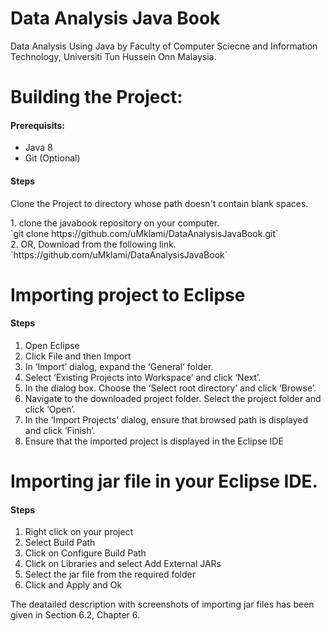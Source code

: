 # Data Analysis Java Book

Data Analysis Using Java by Faculty of Computer Sciecne and Information Technology, Universiti Tun Hussein Onn Malaysia.


# Building the Project:

#### Prerequisits: 
  * Java 8 <br>
  * Git (Optional)<br>

#### Steps 
  <p>Clone the Project to directory whose path doesn't contain blank spaces.</p>
1. clone the javabook repository on your computer.<br/>
     `git clone https://github.com/uMklami/DataAnalysisJavaBook.git`<br/>
2. OR, Download from the following link. <br/>
   `https://github.com/uMklami/DataAnalysisJavaBook`
   </br>

# Importing project to Eclipse

#### Steps 
1. Open Eclipse
2. Click File  and then Import
3. In ‘Import’ dialog, expand the ‘General’ folder. 
4. Select ‘Existing Projects into Workspace’ and click ‘Next’.
5. In the dialog box. Choose the ‘Select root directory’ and click ‘Browse’.
5. Navigate to the downloaded project folder. Select the project folder and click ‘Open’.
6. In the ‘Import Projects’ dialog, ensure that browsed path is displayed and click ‘Finish’.
7. Ensure that the imported project is displayed in the Eclipse IDE


# Importing jar file in your Eclipse IDE.

#### Steps
1. Right click on your project
2. Select Build Path
3. Click on Configure Build Path
4. Click on Libraries and select Add External JARs
5. Select the jar file from the required folder
6. Click and Apply and Ok

<p> The deatailed description with screenshots of importing jar files has been given in Section 6.2, Chapter 6. </p>
